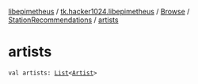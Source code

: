 [libepimetheus](../../../index.md) / [tk.hacker1024.libepimetheus](../../index.md) / [Browse](../index.md) / [StationRecommendations](index.md) / [artists](./artists.md)

# artists

`val artists: `[`List`](https://kotlinlang.org/api/latest/jvm/stdlib/kotlin.collections/-list/index.html)`<`[`Artist`](../../../tk.hacker1024.libepimetheus.data/-artist/index.md)`>`